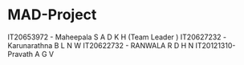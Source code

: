 # MAD-Project
IT20653972 - Maheepala S A D K H (Team Leader )
IT20627232 -Karunarathna B L N W 
IT20622732 - RANWALA R D H N
IT20121310- Pravath A G V
